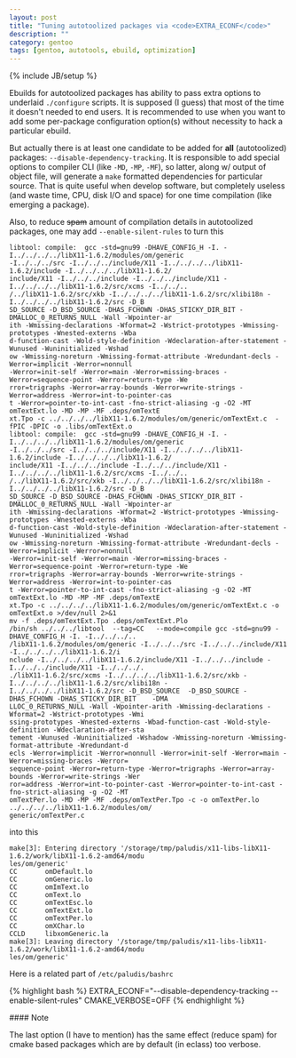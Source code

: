 ```yaml
---
layout: post
title: "Tuning autotoolized packages via <code>EXTRA_ECONF</code>"
description: ""
category: gentoo
tags: [gentoo, autotools, ebuild, optimization]
---
```

{% include JB/setup %}


Ebuilds for autotoolized packages has ability to pass extra options to underlaid
`./configure` scripts. It is supposed (I guess) that most of the time it doesn't needed to end users.
It is recommended to use when you want to add some per-package configuration option(s)
without necessity to hack a particular ebuild.

But actually there is at least one candidate to be added for **all**
(autotoolized) packages: `--disable-dependency-tracking`. It is responsible to add special options to
compiler CLI (like `-MD`, `-MP`, `-MF`), so latter, along w/ output of object file, will generate a
`make` formatted dependencies for particular source. That is quite useful when develop software, but
completely useless (and waste time, CPU, disk I/O and space) for one time compilation (like emerging
a package).

Also, to reduce <del>spam</del> amount of compilation details in autotoolized packages,
one may add `--enable-silent-rules` to turn this

    libtool: compile:  gcc -std=gnu99 -DHAVE_CONFIG_H -I. -I../../../../libX11-1.6.2/modules/om/generic
    -I../../../src -I../../../include/X11 -I../../../../libX11-1.6.2/include -I../../../../libX11-1.6.2/
    include/X11 -I../../../include -I../../../include/X11 -I../../../../libX11-1.6.2/src/xcms -I../../..
    /../libX11-1.6.2/src/xkb -I../../../../libX11-1.6.2/src/xlibi18n -I../../../../libX11-1.6.2/src -D_B
    SD_SOURCE -D_BSD_SOURCE -DHAS_FCHOWN -DHAS_STICKY_DIR_BIT -DMALLOC_0_RETURNS_NULL -Wall -Wpointer-ar
    ith -Wmissing-declarations -Wformat=2 -Wstrict-prototypes -Wmissing-prototypes -Wnested-externs -Wba
    d-function-cast -Wold-style-definition -Wdeclaration-after-statement -Wunused -Wuninitialized -Wshad
    ow -Wmissing-noreturn -Wmissing-format-attribute -Wredundant-decls -Werror=implicit -Werror=nonnull
    -Werror=init-self -Werror=main -Werror=missing-braces -Werror=sequence-point -Werror=return-type -We
    rror=trigraphs -Werror=array-bounds -Werror=write-strings -Werror=address -Werror=int-to-pointer-cas
    t -Werror=pointer-to-int-cast -fno-strict-aliasing -g -O2 -MT omTextExt.lo -MD -MP -MF .deps/omTextE
    xt.Tpo -c ../../../../libX11-1.6.2/modules/om/generic/omTextExt.c  -fPIC -DPIC -o .libs/omTextExt.o
    libtool: compile:  gcc -std=gnu99 -DHAVE_CONFIG_H -I. -I../../../../libX11-1.6.2/modules/om/generic
    -I../../../src -I../../../include/X11 -I../../../../libX11-1.6.2/include -I../../../../libX11-1.6.2/
    include/X11 -I../../../include -I../../../include/X11 -I../../../../libX11-1.6.2/src/xcms -I../../..
    /../libX11-1.6.2/src/xkb -I../../../../libX11-1.6.2/src/xlibi18n -I../../../../libX11-1.6.2/src -D_B
    SD_SOURCE -D_BSD_SOURCE -DHAS_FCHOWN -DHAS_STICKY_DIR_BIT -DMALLOC_0_RETURNS_NULL -Wall -Wpointer-ar
    ith -Wmissing-declarations -Wformat=2 -Wstrict-prototypes -Wmissing-prototypes -Wnested-externs -Wba
    d-function-cast -Wold-style-definition -Wdeclaration-after-statement -Wunused -Wuninitialized -Wshad
    ow -Wmissing-noreturn -Wmissing-format-attribute -Wredundant-decls -Werror=implicit -Werror=nonnull
    -Werror=init-self -Werror=main -Werror=missing-braces -Werror=sequence-point -Werror=return-type -We
    rror=trigraphs -Werror=array-bounds -Werror=write-strings -Werror=address -Werror=int-to-pointer-cas
    t -Werror=pointer-to-int-cast -fno-strict-aliasing -g -O2 -MT omTextExt.lo -MD -MP -MF .deps/omTextE
    xt.Tpo -c ../../../../libX11-1.6.2/modules/om/generic/omTextExt.c -o omTextExt.o >/dev/null 2>&1
    mv -f .deps/omTextExt.Tpo .deps/omTextExt.Plo
    /bin/sh ../../../libtool  --tag=CC   --mode=compile gcc -std=gnu99 -DHAVE_CONFIG_H -I. -I../../../..
    /libX11-1.6.2/modules/om/generic -I../../../src -I../../../include/X11  -I../../../../libX11-1.6.2/i
    nclude -I../../../../libX11-1.6.2/include/X11 -I../../../include -I../../../include/X11 -I../../../.
    ./libX11-1.6.2/src/xcms -I../../../../libX11-1.6.2/src/xkb -I../../../../libX11-1.6.2/src/xlibi18n -
    I../../../../libX11-1.6.2/src -D_BSD_SOURCE  -D_BSD_SOURCE -DHAS_FCHOWN -DHAS_STICKY_DIR_BIT    -DMA
    LLOC_0_RETURNS_NULL -Wall -Wpointer-arith -Wmissing-declarations -Wformat=2 -Wstrict-prototypes -Wmi
    ssing-prototypes -Wnested-externs -Wbad-function-cast -Wold-style-definition -Wdeclaration-after-sta
    tement -Wunused -Wuninitialized -Wshadow -Wmissing-noreturn -Wmissing-format-attribute -Wredundant-d
    ecls -Werror=implicit -Werror=nonnull -Werror=init-self -Werror=main -Werror=missing-braces -Werror=
    sequence-point -Werror=return-type -Werror=trigraphs -Werror=array-bounds -Werror=write-strings -Wer
    ror=address -Werror=int-to-pointer-cast -Werror=pointer-to-int-cast -fno-strict-aliasing -g -O2 -MT
    omTextPer.lo -MD -MP -MF .deps/omTextPer.Tpo -c -o omTextPer.lo ../../../../libX11-1.6.2/modules/om/
    generic/omTextPer.c

into this

    make[3]: Entering directory '/storage/tmp/paludis/x11-libs-libX11-1.6.2/work/libX11-1.6.2-amd64/modu
    les/om/generic'
    CC       omDefault.lo
    CC       omGeneric.lo
    CC       omImText.lo
    CC       omText.lo
    CC       omTextEsc.lo
    CC       omTextExt.lo
    CC       omTextPer.lo
    CC       omXChar.lo
    CCLD     libxomGeneric.la
    make[3]: Leaving directory '/storage/tmp/paludis/x11-libs-libX11-1.6.2/work/libX11-1.6.2-amd64/modu
    les/om/generic'

Here is a related part of `/etc/paludis/bashrc`

{% highlight bash %}
EXTRA_ECONF="--disable-dependency-tracking --enable-silent-rules"
CMAKE_VERBOSE=OFF
{% endhighlight %}

<div class="alert alert-info" markdown="1">
#### Note

The last option (I have to mention) has the same effect (reduce spam) for cmake based packages which
are by default (in eclass) too verbose.
</div>
